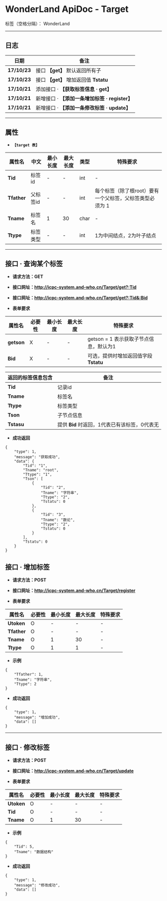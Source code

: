 # WonderLand ApiDoc - Target

标签（空格分隔）： WonderLand

---

## **日志**

| 日期         | 备注  
| ------------ | ------
| **17/10/23** | 接口 **【get】** 默认返回所有子
| **17/10/23** | 接口 **【get】** 增加返回值 **Tstatu**
| **17/10/21** | 添加接口 · **【获取标签信息 · get】**
| **17/10/21** | 新增接口 · **【添加一条增加标签 · register】**
| **17/10/21** | 新增接口 · **【添加一条修改标签 · update】**


---

## **属性**

- **`【target 表】`**

| 属性名          | 中文     | 最小长度 | 最大长度 | 类型           | 特殊要求
| --------------- | ------   | -------- | -------- | ---------      | --------
| **Tid**         | 标签id   | -        | -        | int            | -
| **Tfather**     | 父标签id  | -        | -        | int            | 每个标签（除了根root）要有一个父标签，父标签类型必须为 1
| **Tname**       | 标签名    | 1        | 30       | char           | -
| **Ttype**       | 标签类型  | -        | -        | int            | 1为中间结点，2为叶子结点


---

## **接口 · 查询某个标签**

- **请求方法：GET**

- **接口网址：http://icpc-system.and-who.cn/Target/get?:Tid**

- **接口网址：http://icpc-system.and-who.cn/Target/get?:Tid&:Bid**

- **表单要求**

| 属性名        | 必要性 | 最小长度 | 最大长度 | 特殊要求
| ------------- | ------ | -------- | -------- | --------
| **getson**    | X      | - 		| - 	   | getson = 1 表示获取子节点信息，默认为1
| **Bid**       | X      | - 		| - 	   | 可选，提供时增加返回值字段 **Tstatu**


| **返回的标签信息包含** | 备注
| ---------------------- | ----
| **Tid**				 | 记录id
| **Tname**              | 标签名
| **Ttype**				 | 标签类型
| **Tson**               | 子节点信息
| **Tstasu**             | 提供 **Bid** 时返回，1代表已有该标签，0代表无


- **成功返回**

```
{
	"type": 1,
	"message": "获取成功",
	"data": {
		"Tid": "1",
		"Tname": "root",
		"Ttype": "1",
		"Tson": [
			{
				"Tid": "2",
				"Tname": "字符串",
				"Ttype": "2",
				"Tstatu": 0
			},
			{
				"Tid": "3",
				"Tname": "数论",
				"Ttype": "2",
				"Tstatu": 0
			}
		],
		"Tstatu": 0
	}
}
```

## **接口 · 增加标签**

- **请求方法：POST**

- **接口网址：http://icpc-system.and-who.cn/Target/register**

- **表单要求**

| 属性名          | 必要性 | 最小长度 | 最大长度 | 特殊要求
| --------------- | ------ | -------- | -------- | --------
| **Utoken**      | O      | -        | -        | -
| **Tfather**     | O      | -        | -        | -
| **Tname**       | O      | 1        | 30       | -
| **Ttype**       | O      | 1        | 1        | -


- **示例**

```
{
	"Tfather": 1,
	"Tname": "字符串",
	"Ttype": 2
}
```

- **成功返回**
```
{
	"type": 1,
	"message": "增加成功",
	"data": []
}
```

---

## **接口 · 修改标签**

- **请求方法：POST**

- **接口网址：http://icpc-system.and-who.cn/Target/update**

- **表单要求**

| 属性名          | 必要性 | 最小长度 | 最大长度 | 特殊要求
| --------------- | ------ | -------- | -------- | --------
| **Utoken**      | O      | -        | -        | -
| **Tid**         | O      | -        | -        | -
| **Tname**       | O      | 1        | 30       | -


- **示例**

```
{
	"Tid": 5,
	"Tname": "数据结构"
}
```

- **成功返回**

```
{
	"type": 1,
	"message": "修改成功",
	"data": []
}
```


